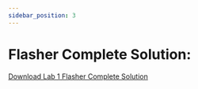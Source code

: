 ```yaml
---
sidebar_position: 3
---
```


# Flasher Complete Solution:

[Download Lab 1 Flasher Complete Solution](/EAESolutionZip/Module3/Lab_1_Flasher_Complete.sln.zip)
